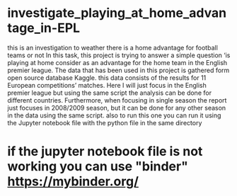 # investigate_playing_at_home_advantage_in-EPL
this is an investigation to weather there is a home advantage for football teams or not 
In this task, this project is trying to answer a simple question ‘is playing at home consider as an advantage for the home team in the English premier league. The data that has been used in this project is gathered form open source database Kaggle. this data consists of the results for 11 European competitions’ matches. Here I will just focus in the English premier league but using the same script the analysis can be done for different countries. Furthermore, when focusing in single season the report just focuses in 2008/2009 season, but it can be done for any other season in the data using the same script.
also to run this one you can run it using the Jupyter notebook file with the python file in the same directory

# if the jupyter notebook file is not working you can use "binder" https://mybinder.org/

